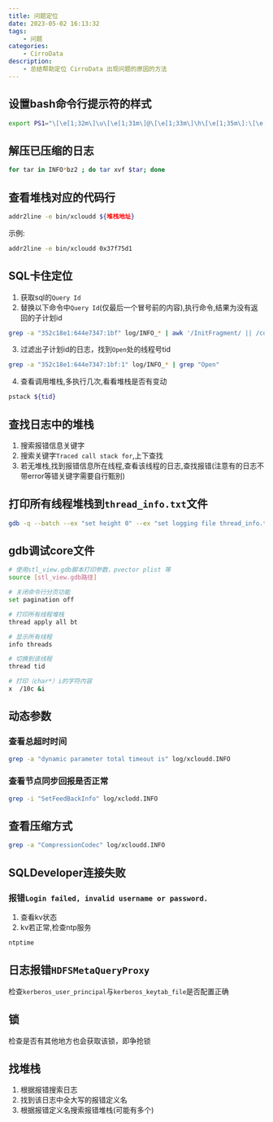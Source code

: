 ```yaml
---
title: 问题定位
date: 2023-05-02 16:13:32
tags:
    - 问题
categories:
    - CirroData
description:
    - 总结帮助定位 CirroData 出现问题的原因的方法
---
```


## 设置bash命令行提示符的样式

``` bash
export PS1="\[\e[1;32m\]\u\[\e[1;31m\]@\[\e[1;33m\]\h\[\e[1;35m\]:\[\e[0;36m\]\w\[\e[1;35m\]\\$ \[\e[0m"
```

## 解压已压缩的日志

``` bash
for tar in INFO*bz2 ; do tar xvf $tar; done
```

## 查看堆栈对应的代码行

``` bash
addr2line -e bin/xcloudd ${堆栈地址}
```

示例:

``` bash
addr2line -e bin/xcloudd 0x37f75d1
```

## SQL卡住定位

1. 获取sql的`Query Id`
2. 替换以下命令中`Query Id`(仅最后一个冒号前的内容),执行命令,结果为没有返回的子计划id

``` bash
grep -a "352c18e1:644e7347:1bf" log/INFO_* | awk '/InitFragment/ || /coord.*FragmentReport/ {print $6}' | sed -r 's/.*@//g' | sort | uniq -u
```

3. 过滤出子计划id的日志，找到`Open`处的线程号tid

``` bash
grep -a "352c18e1:644e7347:1bf:1" log/INFO_* | grep "Open"
```

4. 查看调用堆栈,多执行几次,看看堆栈是否有变动

``` bash
pstack ${tid}
```

## 查找日志中的堆栈

1. 搜索报错信息关键字
2. 搜索关键字`Traced call stack for`,上下查找
3. 若无堆栈,找到报错信息所在线程,查看该线程的日志,查找报错(注意有的日志不带error等错关键字需要自行甄别)

## 打印所有线程堆栈到`thread_info.txt`文件

``` bash
gdb -q --batch --ex "set height 0" --ex "set logging file thread_info.txt" --ex "set logging on" --ex "thread apply all  bt" --ex "set logging off" bin/xcloudd core.xxx
```

## gdb调试core文件

``` bash
# 使用stl_view.gdb脚本打印参数，pvector plist 等
source [stl_view.gdb路径]

# 关闭命令行分页功能
set pagination off

# 打印所有线程堆栈
thread apply all bt

# 显示所有线程
info threads

# 切换到该线程
thread tid

# 打印（char*）i的字符内容
x  /10c &i
```

## 动态参数

### 查看总超时时间

``` bash
grep -a "dynamic parameter total timeout is" log/xcloudd.INFO
```

### 查看节点同步回报是否正常

``` bash
grep -i "SetFeedBackInfo" log/xclodd.INFO
```

## 查看压缩方式

``` bash
grep -a "CompressionCodec" log/xcloudd.INFO
```

## SQLDeveloper连接失败

### 报错`Login failed, invalid username or password.`

1. 查看kv状态
2. kv若正常,检查ntp服务

``` bash
ntptime
```

## 日志报错`HDFSMetaQueryProxy`

检查`kerberos_user_principal`与`kerberos_keytab_file`是否配置正确

## 锁

检查是否有其他地方也会获取该锁，即争抢锁

## 找堆栈

1. 根据报错搜索日志
2. 找到该日志中全大写的报错定义名
3. 根据报错定义名搜索报错堆栈(可能有多个)
